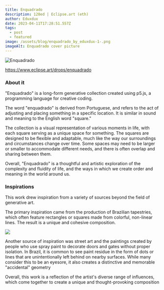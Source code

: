 ```yaml
---
title: Enquadrado
description: 128ed | Eclipse.art (eth)
author: Eduxdux
date: 2023-04-11T17:28:51.557Z
tags:
  - post
  - featured
image: /assets/blog/enquadrado_by_eduxdux-1-.png
imageAlt: Enquadrado cover picture
---
```

<!--StartFragment-->

![Enquadrado](/assets/blog/rnd-1675725905792.png)

<!--StartFragment-->

<https://www.eclipse.art/drops/enquadrado>

### About it

<!--EndFragment-->

<!--StartFragment-->

"Enquadrado" is a long-form generative collection created using p5.js, a programming language for creative coding.

The word "enquadrado" is derived from Portuguese, and refers to the act of adjusting and placing something in a specific location. It is similar in sound and meaning to the English word "square."

The collection is a visual representation of various moments in life, with each square serving as a unique space for something. The squares are designed to be flexible and adaptable, much like the way our surroundings and circumstances change over time. Some spaces may need to be larger or smaller to accommodate different needs, and there is often overlap and sharing between them.

Overall, "Enquadrado" is a thoughtful and artistic exploration of the complexity and fluidity of life, and the ways in which we create order and meaning in the world around us.

<!--EndFragment-->

<!--StartFragment-->

### Inspirations

This work drew inspiration from a variety of sources beyond the field of generative art.

The primary inspiration came from the production of Brazilian tapestries, which often feature rectangles or squares made from colorful, non-linear lines. The result is a unique and cohesive composition.

![](https://i.imgur.com/ujWLlO6.png)

Another source of inspiration was street art and the paintings created by people who use spray paint to decorate doors and gates without proper isolation. In Brazil, it is common to see paint residue in the form of dots or lines that are unintentionally left behind on nearby surfaces. While many consider this to be an eyesore, it also creates a distinctive and memorable "accidental" geometry

Overall, this work is a reflection of the artist's diverse range of influences, which come together to create a unique and thought-provoking composition

<!--EndFragment-->

<!--EndFragment-->